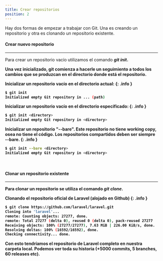 ```yaml
---
title: Crear repositorios
position: 2
---
```

Hay dos formas de empezar a trabajar con Git. Una es creando un repositorio y otra es clonando un repositorio existente.

#### Crear nuevo repositorio
------
Para crear un repositorio vacío utilizamos el comando <strong>*git init*<strong>.

Una vez inicializado, git comienza a hacerle un seguimiento a todos los cambios que se produzcan en el directorio donde está el repositorio.

Inicializar un repositorio vacío en el directorio actual:
{: .info }
```sh
$ git init
Initialized empty Git repository in ... (path)
```

Inicializar un repositorio vacío en el directorio especificado:
{: .info }
```sh
$ git init <directory>
Initialized empty Git repository in <directory>
```

Inicializar un repositorio "--bare". Este repositorio no tiene working copy, osea no tiene el código. <strong> Los repositorios compartidos deben ser siempre --bare.</strong>
{: .info }
```sh
$ git init --bare <directory>
Initialized empty Git repository in <directory>
```

<br>

#### Clonar un repositorio existente
------
Para clonar un repositorio se utiliza el comando <strong>*git clone*</strong>.

Clonando el repositorio oficial de Laravel (alojado en Github)
{: .info }
```sh
$ git clone https://github.com/laravel/laravel.git
Cloning into 'laravel'...
remote: Counting objects: 27277, done.
remote: Total 27277 (delta 0), reused 0 (delta 0), pack-reused 27277
Receiving objects: 100% (27277/27277), 7.63 MiB | 226.00 KiB/s, done.
Resolving deltas: 100% (16592/16592), done.
Checking connectivity... done.
```

Con esto tendríamos el repositorio de Laravel completo en nuestra carpeta local. Podemos ver toda su historia (+5000 commits, 5 branches, 60 releases etc).

